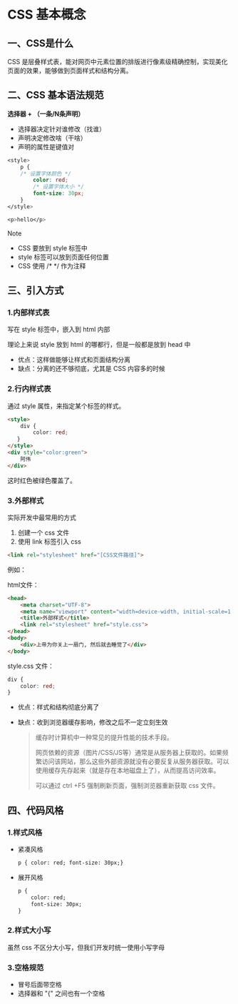 # CSS 基本概念

## 一、CSS是什么

CSS 是层叠样式表，能对网页中元素位置的排版进行像素级精确控制，实现美化页面的效果，能够做到页面样式和结构分离。

## 二、CSS 基本语法规范

**选择器 + （一条/N条声明）**

- 选择器决定针对谁修改（找谁）
- 声明决定修改啥（干啥）
- 声明的属性是键值对

```css
<style>
    p {
	/* 设置字体颜色 */
        color: red;
        /* 设置字体大小 */
        font-size: 30px;
    }
</style>

<p>hello</p>
```

> [!NOTE]
>
> - CSS 要放到 style 标签中
> - style 标签可以放到页面任何位置
> - CSS 使用 /* */ 作为注释

## 三、引入方式

### 1.内部样式表

写在 style 标签中，嵌入到 html 内部

理论上来说 style 放到 html 的哪都行，但是一般都是放到 head 中

- 优点：这样做能够让样式和页面结构分离
- 缺点：分离的还不够彻底，尤其是 CSS 内容多的时候

### 2.行内样式表

通过 style 属性，来指定某个标签的样式。

```html
<style>
    div {
        color: red;
   }
</style>
<div style="color:green">
    阿伟
</div>
```

这时红色被绿色覆盖了。

### 3.外部样式

实际开发中最常用的方式

1. 创建一个 css 文件
2. 使用 link 标签引入 css

```html
<link rel="stylesheet" href="[CSS文件路径]">
```

例如：

html文件：

```html
<head>
    <meta charset="UTF-8">
    <meta name="viewport" content="width=device-width, initial-scale=1.0">
    <title>外部样式</title>
    <link rel="stylesheet" href="style.css">
</head>
<body>
    <div>上帝为你关上一扇门, 然后就去睡觉了</div>
</body>
```

style.css 文件：

```css
div {
    color: red;
}
```

- 优点：样式和结构彻底分离了

- 缺点：收到浏览器缓存影响，修改之后不一定立刻生效

  > 缓存时计算机中一种常见的提升性能的技术手段。
  >
  > 网页依赖的资源（图片/CSS/JS等）通常是从服务器上获取的。如果频繁访问该网站，那么这些外部资源就没有必要反复从服务器获取。可以使用缓存先存起来（就是存在本地磁盘上了），从而提高访问效率。
  >
  > 可以通过 ctrl +F5 强制刷新页面，强制浏览器重新获取 css 文件。

## 四、代码风格

### 1.样式风格

- 紧凑风格

  ```html
  p { color: red; font-size: 30px;}
  ```

- 展开风格

  ```html
  p {
      color: red;
      font-size: 30px;
  }
  ```

### 2.样式大小写

虽然 css 不区分大小写，但我们开发时统一使用小写字母

### 3.空格规范

- 冒号后面带空格
- 选择器和 "{" 之间也有一个空格
